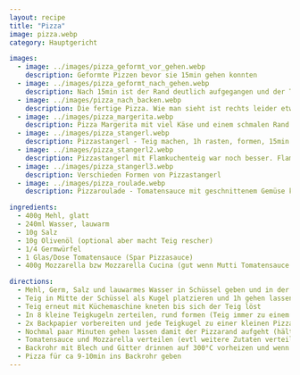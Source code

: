 ```yaml
---
layout: recipe
title: "Pizza"
image: pizza.webp
category: Hauptgericht

images:
  - image: ../images/pizza_geformt_vor_gehen.webp
    description: Geformte Pizzen bevor sie 15min gehen konnten
  - image: ../images/pizza_geformt_nach_gehen.webp
    description: Nach 15min ist der Rand deutlich aufgegangen und der Teig hat einen dicken Rand
  - image: ../images/pizza_nach_backen.webp
    description: Die fertige Pizza. Wie man sieht ist rechts leider etwas Saft rausgeronnen
  - image: ../images/pizza_margerita.webp
    description: Pizza Margerita mit viel Käse und einem schmalen Rand
  - image: ../images/pizza_stangerl.webp
    description: Pizzastangerl - Teig machen, 1h rasten, formen, 15min rasten, etwas Wasser drauf, 10min 250°C (vorgeheizt)
  - image: ../images/pizza_stangerl2.webp
    description: Pizzastangerl mit Flamkuchenteig war noch besser. Flamkuchenteig machen, dann bei 300°C ca 10min ins Rohr
  - image: ../images/pizza_stangerl3.webp
    description: Verschieden Formen von Pizzastangerl
  - image: ../images/pizza_roulade.webp
    description: Pizzaroulade - Tomatensauce mit geschnittenem Gemüse köcheln, verteilen, zusammenrollen, dann bei 250°C 17min ins Rohr. Probleme - beim Rollen wegen warmen Gemüse kleben geblieben, Tomatensauce rinnt raus (evtl weglassen?), am Rand zuviel Teig, oben und unten zu resch (besser zb 200°C 25min?)

ingredients:
  - 400g Mehl, glatt
  - 240ml Wasser, lauwarm
  - 10g Salz
  - 10g Olivenöl (optional aber macht Teig rescher)
  - 1/4 Germwürfel
  - 1 Glas/Dose Tomatensauce (Spar Pizzasauce)
  - 400g Mozzarella bzw Mozzarella Cucina (gut wenn Mutti Tomatensauce weil in Summe nicht zu flüssig)

directions:
  - Mehl, Germ, Salz und lauwarmes Wasser in Schüssel geben und in der Küchenmaschine kneten
  - Teig in Mitte der Schüssel als Kugel platzieren und 1h gehen lassen
  - Teig erneut mit Küchemaschine kneten bis sich der Teig löst
  - In 8 kleine Teigkugeln zerteilen, rund formen (Teig immer zu einem Ende ziehen), diese auf ein Backpapier verteilen und 30min mit einem Tuch zugedeckt gehen lassen (evtl unten leicht bemehlen)
  - 2x Backpapier vorbereiten und jede Teigkugel zu einer kleinen Pizza formen und auf die 2 Backpapiere verteilen (4 Pizzas pro Backpapier).
  - Nochmal paar Minuten gehen lassen damit der Pizzarand aufgeht (hält die Flüssigkeit gut. Man hat reschen Rand und saftiges Inneres)
  - Tomatensauce und Mozzarella verteilen (evtl weitere Zutaten verteilen)
  - Backrohr mit Blech und Gitter drinnen auf 300°C vorheizen und wenn vorgeheizt Blech bzw Gitter kurz rausnehmen, Backpapier drauf geben und wieder reingeben (Backpapier direkt in Ofen ist riskant wegen Verbrennung bzw "kippen" einer Pizza)
  - Pizza für ca 9-10min ins Backrohr geben
---
```

